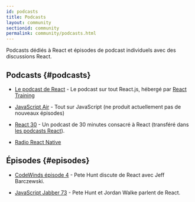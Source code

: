 ```yaml
---
id: podcasts
title: Podcasts
layout: community
sectionid: community
permalink: community/podcasts.html
---
```


Podcasts dédiés à React et épisodes de podcast individuels avec des discussions React.

## Podcasts {#podcasts}

- [Le podcast de React](https://reactpodcast.simplecast.fm/) - Le podcast sur tout React.js, hébergé par [React Training](https://reacttraining.com)

- [JavaScript Air](https://javascriptair.com/) - Tout sur JavaScript (ne produit actuellement pas de nouveaux épisodes)

- [React 30](https://react30.com/) - Un podcast de 30 minutes consacré à React (transféré dans [les podcasts React](https://reactpodcast.simplecast.fm/)).

- [Radio React Native](https://devchat.tv/react-native-radio)

## Épisodes {#episodes}

- [CodeWinds épisode 4](https://codewinds.com/podcast/004.html) - Pete Hunt discute de React avec Jeff Barczewski.


- [JavaScript Jabber 73](https://devchat.tv/js-jabber/073-jsj-react-with-pete-hunt-and-jordan-walke) - Pete Hunt et Jordan Walke parlent de React.
